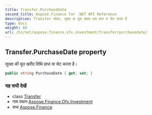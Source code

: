```yaml
---
title: Transfer.PurchaseDate
second_title: Aspose.Finance for .NET API Reference
description: Transfer संपत्त. सुरक्ष क मूल खरद तथ प्रप्त य सेट करत है
type: docs
weight: 60
url: /hi/net/aspose.finance.ofx.investment/transfer/purchasedate/
---
```

## Transfer.PurchaseDate property

सुरक्षा की मूल खरीद तिथि प्राप्त या सेट करता है।

```csharp
public string PurchaseDate { get; set; }
```

### यह सभी देखें

* class [Transfer](../)
* नाम स्थान [Aspose.Finance.Ofx.Investment](../../transfer/)
* सभा [Aspose.Finance](../../../)


